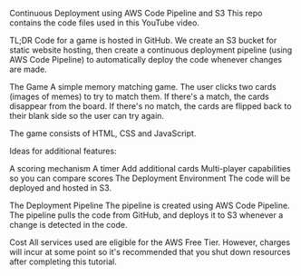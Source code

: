 Continuous Deployment using AWS Code Pipeline and S3
This repo contains the code files used in this YouTube video.

TL;DR
Code for a game is hosted in GitHub. We create an S3 bucket for static website hosting, then create a continuous deployment pipeline (using AWS Code Pipeline) to automatically deploy the code whenever changes are made.

The Game
A simple memory matching game. The user clicks two cards (images of memes) to try to match them. If there's a match, the cards disappear from the board. If there's no match, the cards are flipped back to their blank side so the user can try again.

The game consists of HTML, CSS and JavaScript.

Ideas for additional features:

A scoring mechanism
A timer
Add additional cards
Multi-player capabilities so you can compare scores
The Deployment Environment
The code will be deployed and hosted in S3.

The Deployment Pipeline
The pipeline is created using AWS Code Pipeline. The pipeline pulls the code from GitHub, and deploys it to S3 whenever a change is detected in the code.

Cost
All services used are eligible for the AWS Free Tier. However, charges will incur at some point so it's recommended that you shut down resources after completing this tutorial.

